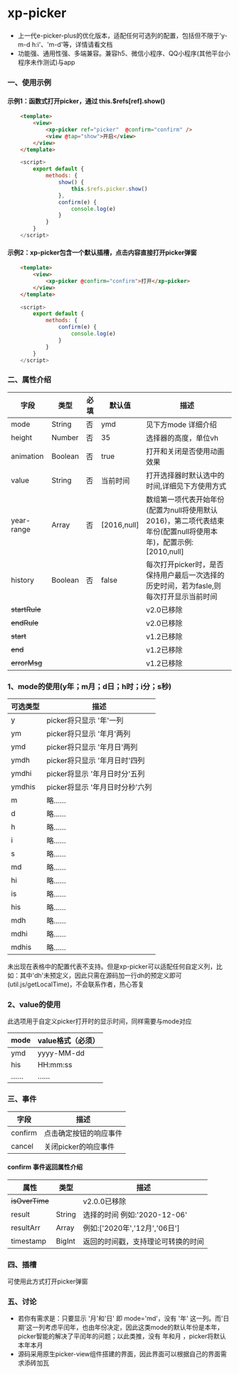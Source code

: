 # xp-picker

### 
- 上一代e-picker-plus的优化版本，适配任何可选列的配置，包括但不限于'y-m-d h:i'、'm-d'等，详情请看文档
- 功能强、通用性强、多端兼容。兼容h5、微信小程序、QQ小程序(其他平台小程序未作测试)与app

### 一、使用示例
#### 示例1：函数式打开picker，通过 this.$refs[ref].show()
```html
    <template>
    	<view>
    		<xp-picker ref="picker"  @confirm="confirm" />
    		<view @tap="show">开启</view>
    	</view>
    </template>
```
```js
	<script>
		export default {
			methods: {
				show() {
					this.$refs.picker.show()
				},
				confirm(e) {
					console.log(e)
				}
			}
		}
	</script>
```
#### 示例2：xp-picker包含一个默认插槽，点击内容直接打开picker弹窗
```html
    <template>
    	<view>
    		<xp-picker @confirm="confirm">打开</xp-picker>
    	</view>
    </template>
```
```js
	<script>
		export default {
			methods: {
				confirm(e) {
					console.log(e)
				}
			}
		}
	</script>
```


### 二、属性介绍

| 字段             | 类型      | 必填 | 默认值               | 描述  |
| ----------- | -------- | ---- | ---------------------- | ------------------------------- |
| mode             | String | 否  |  ymd                   | 见下方mode 详细介绍       |
| height           | Number | 否  |  35                    | 选择器的高度，单位vh     |
| animation        | Boolean| 否  |  true                     | 打开和关闭是否使用动画效果      |
| value     | String | 否  |  当前时间                  | 打开选择器时默认选中的时间,详细见下方使用方式      |
| year-range      |Array | 否  | [2016,null]      | 数组第一项代表开始年份(配置为null将使用默认2016)，第二项代表结束年份(配置null将使用本年)，配置示例:[2010,null]     |
| history       | Boolean| 否  |  false                    | 每次打开picker时，是否保持用户最后一次选择的历史时间，若为fasle,则每次打开显示当前时间|
| ~~startRule~~       | |   |                  | v2.0已移除      |
| ~~endRule~~       | |  |                      | v2.0已移除      |
| ~~start~~        |  |   |               | v1.2已移除    |
| ~~end~~          |  |   |              | v1.2已移除     |
| ~~errorMsg~~         |  |   |   | v1.2已移除     |


### 1、mode的使用(y年；m月；d日；h时；i分；s秒)
| 可选类型             | 描述  |
| -------| --------------------------------- |
| y        | picker将只显示 '年'一列       |
| ym        | picker将只显示 '年月'两列      |
| ymd        | picker将只显示 '年月日'两列      |
| ymdh      | picker将只显示 '年月日时'四列       |
| ymdhi     | picker将显示 '年月日时分'五列       |
| ymdhis     | picker将显示 '年月日时分秒'六列      |
| m       | 略……        |
| d       | 略……         |
| h       | 略……         |
| i       | 略……         |
| s       | 略……         |
| md       |略……        |
| hi       | 略……         |
| is      | 略……         |
| his       | 略……        |
| mdh       | 略……         |
| mdhi       | 略……         |
| mdhis      | 略……       |

未出现在表格中的配置代表不支持。但是xp-picker可以适配任何自定义列，比如：其中'dh'未预定义，因此只需在源码加一行dh的预定义即可(util.js/getLocalTime)，不会联系作者，热心答复
### 2、value的使用
此选项用于自定义picker打开时的显示时间，同样需要与mode对应  

| mode    | value格式（必须）  |
| --------- | --------------------------------- |
| ymd   |  yyyy-MM-dd  |
| his    | HH:mm:ss    |
|    …… |      ……     |


### 三、事件

| 字段      | 描述  |
| --------- | ------------------------ |
| confirm   | 点击确定按钮的响应事件     | 
| cancel    | 关闭picker的响应事件     |

#### confirm 事件返回属性介绍
| 属性      | 类型  | 描述    |
| --------- | ------------------------ |--------------------------|
| ~~isOverTime~~   |     | v2.0.0已移除|
| result    | String     |选择的时间 例如:'2020-12-06'|
| resultArr    | Array<String>     |例如:['2020年','12月','06日']|
| timestamp    | BigInt     |返回的时间戳，支持理论可转换的时间|


### 四、插槽
可使用此方式打开picker弹窗

### 五、讨论
- 若你有需求是：只要显示 '月'和'日' 即 mode='md'，没有 '年' 这一列。而'日期'这一列考虑平闰年，也由年份决定，因此这类mode的默认年份是本年，
picker智能的解决了平闰年的问题；以此类推，没有 年和月 ，picker将默认本年本月
- 源码采用原生picker-view组件搭建的界面，因此界面可以根据自己的界面需求添砖加瓦  